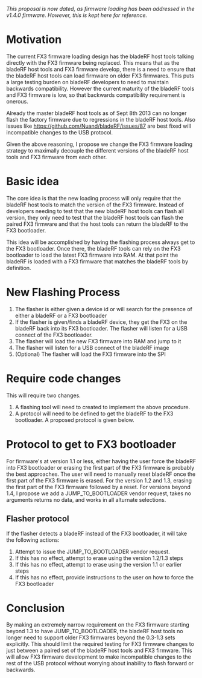 _This proposal is now dated, as firmware loading has been addressed in the v1.4.0 firmware. However, this is kept here for reference._

# Motivation

The current FX3 firmware loading design has the bladeRF host tools talking directly with the FX3 firmware being replaced.  This means that as the bladeRF host tools and FX3 firmware develop, there is a need to ensure that the bladeRF host tools can load firmware on older FX3 firmwares.  This puts a large testing burden on bladeRF developers to need to maintain backwards compatibility.  However the current maturity of the bladeRF tools and FX3 firmware is low, so that backwards compatibility requirement is onerous.

Already the master bladeRF host tools as of Sept 8th 2013 can no longer flash the factory firmware due to regressions in the bladeRF host tools.  Also issues like https://github.com/Nuand/bladeRF/issues/87 are best fixed will incompatible changes to the USB protocol.

Given the above reasoning, I propose we change the FX3 firmware loading strategy to maximally decouple the different versions of the bladeRF host tools and FX3 firmware from each other.

# Basic idea

The core idea is that the new loading process will only require that the bladeRF host tools to match the version of the FX3 firmware.  Instead of developers needing to test that the new bladeRF host tools can flash all version, they only need to test that the bladeRF host tools can flash the paired FX3 firmware and that the host tools can return the bladeRF to the FX3 bootloader.

This idea will be accomplished by having the flashing process always get to the FX3 bootloader.  Once there, the bladeRF tools can rely on the FX3 bootloader to load the latest FX3 firmware into RAM.  At that point the bladeRF is loaded with a FX3 firmware that matches the bladeRF tools by definition.

# New Flashing Process

1. The flasher is either given a device id or will search for the presence of either a bladeRF or a FX3 bootloader
1. If the flasher is given/finds a bladeRF device, they get the FX3 on the bladeRF back into its FX3 bootloader.  The flasher will listen for a USB connect of the FX3 bootloader.
1. The flasher will load the new FX3 firmware into RAM and jump to it
1. The flasher will listen for a USB connect of the bladeRF image
1. (Optional) The flasher will load the FX3 firmware into the SPI

# Require code changes

This will require two changes. 

1. A flashing tool will need to created to implement the above procedure.
1. A protocol will need to be defined to get the bladeRF to the FX3 bootloader.  A proposed protocol is given below.

# Protocol to get to FX3 bootloader

For firmware's at version 1.1 or less, either having the user force the bladeRF into FX3 bootloader or erasing the first part of the FX3 firmware is probably the best approaches.  The user will need to manually reset bladeRF once the first part of the FX3 firmware is erased.
For the version 1.2 and 1.3, erasing the first part of the FX3 firmware followed by a reset.
For versions beyond 1.4, I propose we add a JUMP_TO_BOOTLOADER vendor request, takes no arguments returns no data, and works in all alturnate selections.

## Flasher protocol

If the flasher detects a bladeRF instead of the FX3 bootloader, it will take the following actions:

1. Attempt to issue the JUMP_TO_BOOTLOADER vendor request.  
1. If this has no effect, attempt to erase using the version 1.2/1.3 steps
1. If this has no effect, attempt to erase using the version 1.1 or earlier steps
1. If this has no effect, provide instructions to the user on how to force the FX3 bootloader

# Conclusion

By making an extremely narrow requirement on the FX3 firmware starting beyond 1.3 to have JUMP_TO_BOOTLOADER, the bladeRF host tools no longer need to support older FX3 firmwares beyond the 0.3-1.3 sets explicitly.  This should limit the required testing for FX3 firmware changes to just between a paired set of the bladeRF host tools and FX3 firmware.  This will allow FX3 firmware development to make incompatible changes to the rest of the USB protocol without worrying about inability to flash forward or backwards.